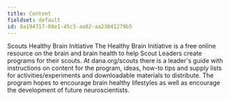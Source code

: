 ```yaml
---
title: Content
fieldset: default
id: 8a194717-08e1-45c3-aa02-aa23041279b5
---
```

Scouts Healthy Brain Initiative
The Healthy Brain Initiative is a free online resource on the brain and brain health to help Scout Leaders create programs for their scouts. At dana.org/scouts there is a leader's guide with instructions on content for the program, ideas, how-to tips and supply lists for activities/experiments and downloadable materials to distribute. The program hopes to encourage brain healthy lifestyles as well as encourage the development of future neuroscientists.